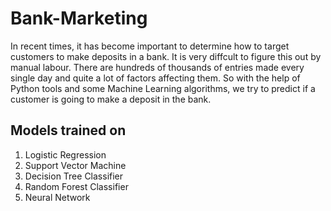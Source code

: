 # Bank-Marketing
In recent times, it has become important to determine how to target customers to make deposits in a bank. It is very diffcult to figure this out by manual labour. There are hundreds of thousands of entries made every single day and quite a lot of factors affecting them. So with the help of Python tools and some Machine Learning algorithms, we try to predict if a customer is going to make a deposit in the bank. 

## Models trained on
1. Logistic Regression
2. Support Vector Machine
3. Decision Tree Classifier
4. Random Forest Classifier
5. Neural Network
